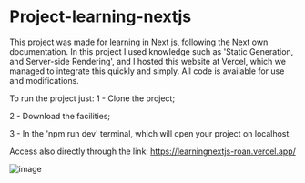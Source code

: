 # Project-learning-nextjs

This project was made for learning in Next js, following the Next own documentation.
In this project I used knowledge such as 'Static Generation, and Server-side Rendering', and I hosted this website at Vercel, which we managed to integrate this quickly and simply.
All code is available for use and modifications.

To run the project just:
1 - Clone the project;

2 - Download the facilities;

3 - In the 'npm run dev' terminal, which will open your project on localhost.

Access also directly through the link: https://learningnextjs-roan.vercel.app/

![image](https://user-images.githubusercontent.com/51060912/112182745-52041f80-8bdc-11eb-9efc-55b248f66034.png)
